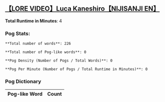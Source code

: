 ## [【LORE VIDEO】Luca Kaneshiro【NIJISANJI EN】](https://www.youtube.com/watch?v=eejfzwmNGYE)
**Total Runtime in Minutes**: 4

### **Pog Stats:**

   	**Total number of words**: 226

   	**Total number of Pog-like words**: 0

   	**Pog Density (Number of Pogs / Total Words)**: 0

   	**Pog Per Minute (Number of Pogs / Total Runtime in Minutes)**: 0

### **Pog Dictionary**
**Pog-like Word** | **Count**
:---: | :---:
